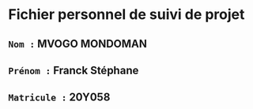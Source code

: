 # Fichier personnel de suivi de projet

## `Nom :` MVOGO MONDOMAN
## `Prénom :` Franck Stéphane 
## `Matricule :` 20Y058